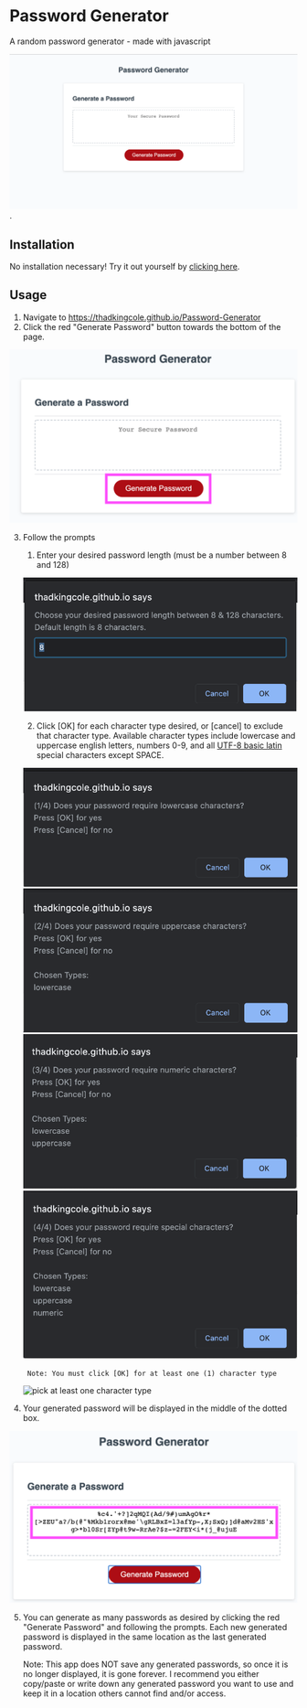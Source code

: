 # Password Generator
A random password generator - made with javascript

[![screenshot](./Assets/Screenshots/01_mainPage.png)](https://thadkingcole.github.io/Password-Generator/).

## Installation

No installation necessary! Try it out yourself by [clicking here](https://thadkingcole.github.io/Password-Generator/).

## Usage

1. Navigate to https://thadkingcole.github.io/Password-Generator
2. Click the red "Generate Password" button towards the bottom of the page.

![Generate Password Button](./Assets/Screenshots/02_generatePasswordBtn.png)

3. Follow the prompts
    1. Enter your desired password length (must be a number between 8 and 128)
    
    ![Password Length Prompt](./Assets/Screenshots/03_passwordLengthPrompt.png)
    
    2. Click [OK] for each character type desired, or [cancel] to exclude that character type. Available character types include lowercase and uppercase english letters, numbers 0-9, and all [UTF-8 basic latin](https://www.w3schools.com/charsets/ref_utf_basic_latin.asp) special characters except SPACE.
    
    ![lowercase prompt](./Assets/Screenshots/04_lowercase.png)
    ![uppercase prompt](./Assets/Screenshots/05_uppercase.png)
    ![numeric prompt](./Assets/Screenshots/06_numeric.png)
    ![special prompt](./Assets/Screenshots/07_special.png)
        
        Note: You must click [OK] for at least one (1) character type
    
    ![pick at least one character type](/.Assets/Screenshots/08_pick1.png)
    
4. Your generated password will be displayed in the middle of the dotted box.

![generated password](./Assets/Screenshots/09_passwordDisplay.png)

5. You can generate as many passwords as desired by clicking the red "Generate Password" and following the prompts. Each new generated password is displayed in the same location as the last generated password.

    Note: This app does NOT save any generated passwords, so once it is no longer displayed, it is gone forever. I recommend you either copy/paste or write down any generated password you want to use and keep it in a location others cannot find and/or access.
